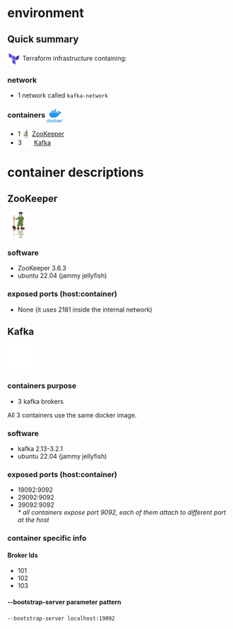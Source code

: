 # environment #

## Quick summary  

<img src="../img/terraform.png" alt="Terraform" height="30" style="vertical-align: middle;"> Terraform infrastructure containing: 

### network

- 1 network called `kafka-network`

### containers <img src="../img/docker.png" alt="docker" height="30" style="vertical-align: middle;">

- 1 <img src="../img/zookeeper.png" alt="ZooKeeper" height="20" style="vertical-align: middle;"> [ZooKeeper](#zookeeper)
- 3 <img src="../img/kafka-white-logo.png" alt="Apache Kafka" height="20" style="vertical-align: middle;"> [Kafka](#kafka)


# container descriptions #

## ZooKeeper

<img src="../img/zookeeper.png" alt="ZooKeeper" height="60" style="vertical-align: middle;">

### software

- ZooKeeper 3.6.3
- ubuntu 22.04 (jammy jellyfish)

### exposed ports (host:container)

- None (it uses 2181 inside the internal network)

## Kafka

<img src="../img/kafka-white-logo.png" alt="Apache Kafka" height="60" style="vertical-align: middle;">  

### containers purpose

- 3 kafka brokers

All 3 containers use the same docker image.  

### software

- kafka 2.13-3.2.1  
- ubuntu 22.04 (jammy jellyfish)

### exposed ports (host:container)

- 19092:9092  
- 29092:9092  
- 39092:9092  
_* all containers expose port 9092, each of them attach to different port at the host_


### container specific info

#### Broker Ids

- 101
- 102
- 103

#### --bootstrap-server parameter pattern

`--bootstrap-server localhost:19092`
